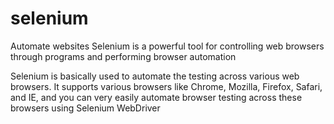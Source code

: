 # selenium
Automate websites
Selenium is a powerful tool for controlling web browsers through programs and performing browser automation

Selenium is basically used to automate the testing across various web browsers. It supports various browsers like Chrome, Mozilla, Firefox, Safari, and IE, and you can very easily automate browser testing across these browsers using Selenium WebDriver
